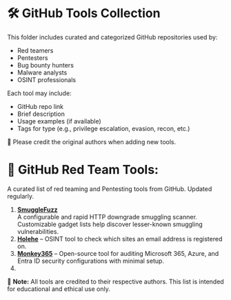 # 🛠️ GitHub Tools Collection

This folder includes curated and categorized GitHub repositories used by:
- Red teamers
- Pentesters
- Bug bounty hunters
- Malware analysts
- OSINT professionals

Each tool may include:
- GitHub repo link
- Brief description
- Usage examples (if available)
- Tags for type (e.g., privilege escalation, evasion, recon, etc.)

📌 Please credit the original authors when adding new tools.

#  🔗 GitHub Red Team Tools:

A curated list of red teaming and Pentesting tools from GitHub. Updated regularly.

1. **[SmuggleFuzz](https://github.com/alyssadev/SmuggleFuzz)**  
   A configurable and rapid HTTP downgrade smuggling scanner. Customizable gadget lists help discover lesser-known smuggling vulnerabilities.
2. **[Holehe](https://github.com/megadose/holehe)** – OSINT tool to check which sites an email address is registered on.
3. **[Monkey365](https://github.com/silverhack/monkey365)** – Open-source tool for auditing Microsoft 365, Azure, and Entra ID security configurations with minimal setup.
4. 

📝 **Note:** All tools are credited to their respective authors. This list is intended for educational and ethical use only.

